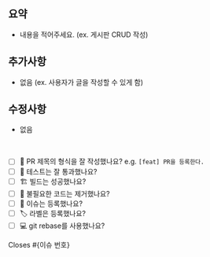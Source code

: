 ## 요약
- 내용을 적어주세요. (ex. 게시판 CRUD 작성)

## 추가사항
- 없음 (ex. 사용자가 글을 작성할 수 있게 함)

## 수정사항
- 없음

<br>

- [ ] 🔀 PR 제목의 형식을 잘 작성했나요? e.g. `[feat] PR을 등록한다.`
- [ ] 💯 테스트는 잘 통과했나요?
- [ ] 🏗️ 빌드는 성공했나요?
- [ ] 🧹 불필요한 코드는 제거했나요?
- [ ] 💭 이슈는 등록했나요?
- [ ] 🏷️ 라벨은 등록했나요?
- [ ] 💻 git rebase를 사용했나요?

Closes #{이슈 번호}